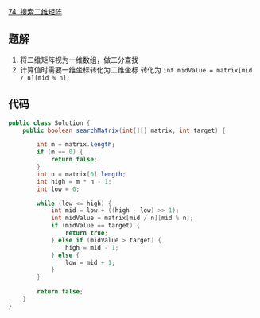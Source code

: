 [74. 搜索二维矩阵](https://leetcode-cn.com/problems/search-a-2d-matrix/)

## 题解
1. 将二维矩阵视为一维数组，做二分查找
2. 计算值时需要一维坐标转化为二维坐标 转化为 `int midValue = matrix[mid / n][mid % n];`

## 代码

```java
public class Solution {
    public boolean searchMatrix(int[][] matrix, int target) {

        int m = matrix.length;
        if (m == 0) {
            return false;
        }
        int n = matrix[0].length;
        int high = m * n - 1;
        int low = 0;

        while (low <= high) {
            int mid = low + ((high - low) >> 1);
            int midValue = matrix[mid / n][mid % n];
            if (midValue == target) {
                return true;
            } else if (midValue > target) {
                high = mid - 1;
            } else {
                low = mid + 1;
            }
        }

        return false;
    }
}
```
